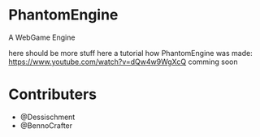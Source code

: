 #  PhantomEngine

A WebGame Engine

here should be more stuff
here a tutorial how PhantomEngine was made: https://www.youtube.com/watch?v=dQw4w9WgXcQ
comming soon
# Contributers
- @Dessischment
- @BennoCrafter
